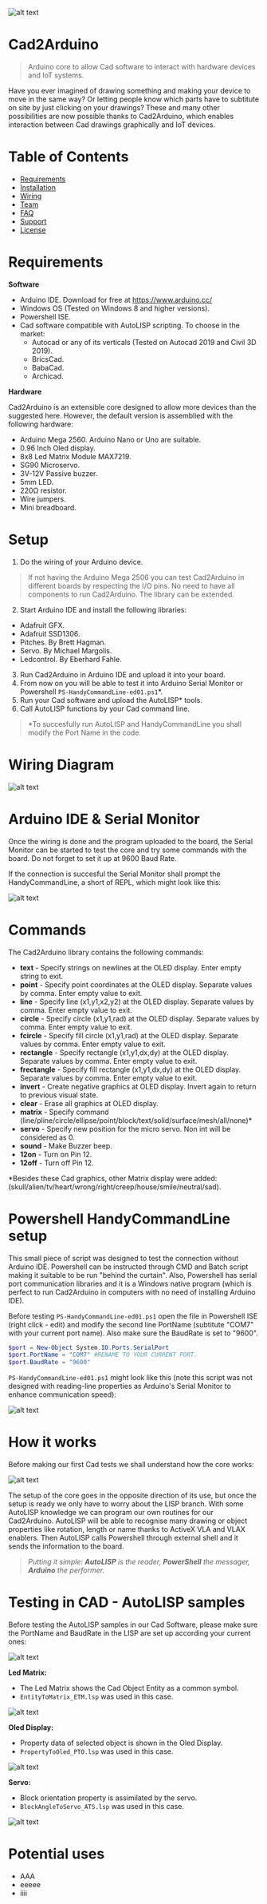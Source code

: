 ![alt text](https://github.com/retrospectivePreposterous/Arduino-Cad2Arduino/blob/master/Graphic/Cad2Arduino-logo.png?raw=true)

# Cad2Arduino
> Arduino core to allow Cad software to interact with hardware devices and IoT systems.

Have you ever imagined of drawing something and making your device to move in the same way? Or letting people know which parts have to subtitute on site by just clicking on your drawings? These and many other possibilities are now possible thanks to Cad2Arduino, which enables interaction between Cad drawings graphically and IoT devices. 

# Table of Contents

- [Requirements](#requirements)
- [Installation](#installation)
- [Wiring](#wiring)
- [Team](#team)
- [FAQ](#faq)
- [Support](#support)
- [License](#license)


# Requirements
**Software**

- Arduino IDE. Download for free at https://www.arduino.cc/
- Windows OS (Tested on Windows 8 and higher versions).
- Powershell ISE.
- Cad software compatible with AutoLISP scripting. To choose in the market:
  - Autocad or any of its verticals (Tested on Autocad 2019 and Civil 3D 2019).
  - BricsCad.
  - BabaCad.
  - Archicad.

**Hardware**

Cad2Arduino is an extensible core designed to allow more devices than the suggested here. However, the default version is assemblied with the following hardware:
- Arduino Mega 2560. Arduino Nano or Uno are suitable.
- 0.96 Inch Oled display.
- 8x8 Led Matrix Module MAX7219.
- SG90 Microservo.
- 3V-12V Passive buzzer.
- 5mm LED.
- 220Ω resistor.
- Wire jumpers.
- Mini breadboard.

# Setup

1. Do the wiring of your Arduino device. 
> If not having the Arduino Mega 2506 you can test Cad2Arduino in different boards by respecting the I/O pins.
> No need to have all components to run Cad2Arduino. The library can be extended.
2. Start Arduino IDE and install the following libraries:
  - Adafruit GFX.
  - Adafruit SSD1306.
  - Pitches. By Brett Hagman.
  - Servo. By Michael Margolis.
  - Ledcontrol. By Eberhard Fahle.
3. Run Cad2Arduino in Arduino IDE and upload it into your board.
4. From now on you will be able to test it into Arduino Serial Monitor or Powershell `PS-HandyCommandLine-ed01.ps1`*.
5. Run your Cad software and upload the AutoLISP* tools. 
6. Call AutoLISP functions by your Cad command line.
> *To succesfully run AutoLISP and HandyCommandLine you shall modify the Port Name in the code.

# Wiring Diagram

![alt text](https://github.com/retrospectivePreposterous/Arduino-Cad2Arduino/blob/master/Graphic/Cad2Arduino-WiringDiagram.png?raw=true)

# Arduino IDE & Serial Monitor

Once the wiring is done and the program uploaded to the board, the Serial Monitor can be started to test the core and try some commands with the board. Do not forget to set it up at 9600 Baud Rate.

If the connection is succesful the Serial Monitor shall prompt the HandyCommandLine, a short of REPL, which might look like this:

![alt text](https://github.com/retrospectivePreposterous/Arduino-Cad2Arduino/blob/master/TestGIF/HandyCommandLine.gif?raw=true)

# Commands

The Cad2Arduino library contains the following commands:

* **text** - Specify strings on newlines at the OLED display. Enter empty string to exit.
* **point** - Specify point coordinates at the OLED display. Separate values by comma. Enter empty value to exit.
* **line** - Specify line (x1,y1,x2,y2) at the OLED display. Separate values by comma. Enter empty value to exit.
* **circle** - Specify circle (x1,y1,rad) at the OLED display. Separate values by comma. Enter empty value to exit.
* **fcircle** - Specify fill circle (x1,y1,rad) at the OLED display. Separate values by comma. Enter empty value to exit.
* **rectangle** - Specify rectangle (x1,y1,dx,dy) at the OLED display. Separate values by comma. Enter empty value to exit.
* **frectangle** - Specify fill rectangle (x1,y1,dx,dy) at the OLED display. Separate values by comma. Enter empty value to exit.
* **invert** - Create negative graphics at OLED display. Invert again to return to previous visual state.
* **clear** - Erase all graphics at OLED display.
* **matrix** - Specify command (line/pline/circle/ellipse/point/block/text/solid/surface/mesh/all/none)*
* **servo** - Specify new position for the micro servo. Non int will be considered as 0.
* **sound** - Make Buzzer beep.
* **12on** - Turn on Pin 12.
* **12off** - Turn off Pin 12.

*Besides these Cad graphics, other Matrix display were added: (skull/alien/tv/heart/wrong/right/creep/house/smile/neutral/sad).

# Powershell HandyCommandLine setup

This small piece of script was designed to test the connection without Arduino IDE. Powershell can be instructed through CMD and Batch script making it suitable to be run "behind the curtain". Also, Powershell has serial port communication libraries and it is a Windows native program (which is perfect to run Cad2Arduino in computers with no need of installing Arduino IDE).

Before testing `PS-HandyCommandLine-ed01.ps1` open the file in Powershell ISE (right click - edit) and modify the second line PortName (subtitute "COM7" with your current port name). Also make sure the BaudRate is set to "9600".

```powershell
$port = New-Object System.IO.Ports.SerialPort
$port.PortName = "COM7" #RENAME TO YOUR CURRENT PORT.
$port.BaudRate = "9600"
```

`PS-HandyCommandLine-ed01.ps1` might look like this (note this script was not designed with reading-line properties as Arduino's Serial Monitor to enhance communication speed):

![alt text](https://github.com/retrospectivePreposterous/Arduino-Cad2Arduino/blob/master/TestGIF/PS-HandyCommandLine.gif?raw=true)


# How it works

Before making our first Cad tests we shall understand how the core works:

![alt text](https://github.com/retrospectivePreposterous/Arduino-Cad2Arduino/blob/master/Graphic/Cad2Arduino-HowItWorks.png?raw=true)

The setup of the core goes in the opposite direction of its use, but once the setup is ready we only have to worry about the LISP branch.
With some AutoLISP knowledge we can program our own routines for our Cad2Arduino. AutoLISP will be able to recognise many drawing or object properties like rotation, length or name thanks to ActiveX VLA and VLAX enablers. Then AutoLISP calls Powershell through external shell and it sends the information to the board.

> *Putting it simple: **AutoLISP** is the reader, **PowerShell** the messager, **Arduino** the performer.*


# Testing in CAD - AutoLISP samples

Before testing the AutoLISP samples in our Cad Software, please make sure the PortName and BaudRate in the LISP are set up according your current ones:

![alt text](https://github.com/retrospectivePreposterous/Arduino-Cad2Arduino/blob/master/Graphic/AutoLISP-setup.png?raw=true)

**Led Matrix:**
- The Led Matrix shows the Cad Object Entity as a common symbol.
- `EntityToMatrix_ETM.lsp` was used in this case.

![alt text](https://github.com/retrospectivePreposterous/Arduino-Cad2Arduino/blob/master/TestGIF/LedMatrix.gif?raw=true)

**Oled Display:**
- Property data of selected object is shown in the Oled Display.
- `PropertyToOled_PTO.lsp` was used in this case.

![alt text](https://github.com/retrospectivePreposterous/Arduino-Cad2Arduino/blob/master/TestGIF/Oled.gif?raw=true)

**Servo:**
- Block orientation property is assimilated by the servo.
- `BlockAngleToServo_ATS.lsp` was used in this case.

![alt text](https://github.com/retrospectivePreposterous/Arduino-Cad2Arduino/blob/master/TestGIF/Servo.gif?raw=true)

# Potential uses

- AAA
- eeeee
- iiii
